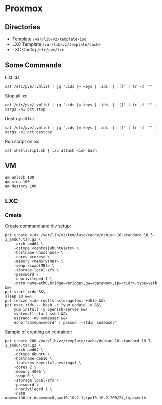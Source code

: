 # Proxmox

## Directories
* Template ```/var/lib/vz/template/iso```
* LXC Template ```/var/lib/vz/template/cache```
* LXC Config ```/etc/pve/lxc```

## Some Commands
List ids
```
cat /etc/pve/.vmlist | jq '.ids |= keys | .ids  | .[]' | tr -d '"'
```

Stop all lxc
```
cat /etc/pve/.vmlist | jq '.ids |= keys | .ids  | .[]' | tr -d '"' | xargs -n1 pct stop
```

Destroy all lxc
```
cat /etc/pve/.vmlist | jq '.ids |= keys | .ids  | .[]' | tr -d '"' | xargs -n1 pct destroy
```

Run script on lxc
```
cat shellscript.sh | lxc-attach <id> bash
```

## VM
```
qm unlock 100
qm stop 100
qm destory 100
```

## LXC

### Create
Create command and div setup:
```
pct create <id> /var/lib/vz/template/cache/debian-10-standard_10.5-1_amd64.tar.gz \
    -arch amd64 \
    -ostype <centos|ubuntu|etc> \
    -hostname <hostname> \
    -cores <cores> \
    -memory <memory(MB)> \
    -swap <swap(MB)> \
    -storage local-zfs \
    -password \
    -unprivileged 1 \
    -net0 name=eth0,bridge=<bridge>,gw=<gateway>,ip=<cidr>,type=veth  &&\
pct start <id> &&\
sleep 10 &&\
pct resize <id> rootfs <storage(ex: +4G)> &&\
pct exec <id> -- bash -c "yum update -y &&\
    yum install -y openssh-server &&\
    systemctl start sshd &&\
    useradd -mU someuser &&\
    echo "somepassword" | passwd --stdin someuser"
```

Sample of creating an container:
```
pct create 200 /var/lib/vz/template/cache/debian-10-standard_10.7-1_amd64.tar.gz \
    -arch amd64 \
    -ostype ubuntu \
    -hostname deb10 \
    -features keyctl=1,nesting=1 \
    -cores 2 \
    -memory 4096 \
    -swap 0 \
    -storage local-zfs \
    -password \
    -unprivileged 1 \
    -net0 name=eth0,bridge=vmbr0,gw=10.10.2.1,ip=10.10.2.200/24,type=veth
```


